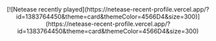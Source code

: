 <div align="center">
[![Netease recently played](https://netease-recent-profile.vercel.app/?id=1383764450&theme=card&themeColor=4566D4&size=300)](https://netease-recent-profile.vercel.app/?id=1383764450&theme=card&themeColor=4566D4&size=300)
</div>
